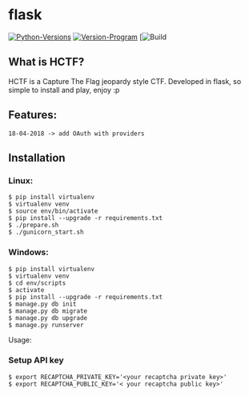 # flask
[![Python-Versions](https://img.shields.io/badge/python-2.7%2C%203.3%2C%203.4%2C%203.5-blue.svg)](https://www.python.org/)
[![Version-Program](https://img.shields.io/badge/version-1.1-orange.svg)](https://github.com/HeavenH/flask/releases)
[![Build](https://img.shields.io/badge/build-passing-33ccff.svg)
## What is HCTF?

HCTF is a Capture The Flag jeopardy style CTF. Developed in flask, so simple to install and play, enjoy :p

## Features:
```
18-04-2018 -> add OAuth with providers
```

## Installation

### Linux:

```
$ pip install virtualenv
$ virtualenv venv
$ source env/bin/activate
$ pip install --upgrade -r requirements.txt
$ ./prepare.sh
$ ./gunicorn_start.sh
```
### Windows:
```
$ pip install virtualenv
$ virtualenv venv
$ cd env/scripts
$ activate
$ pip install --upgrade -r requirements.txt
$ manage.py db init
$ manage.py db migrate
$ manage.py db upgrade
$ manage.py runserver
```

Usage:

### Setup API key
```
$ export RECAPTCHA_PRIVATE_KEY='<your recaptcha private key>'
$ export RECAPTCHA_PUBLIC_KEY='< your recaptcha public key>'
```
